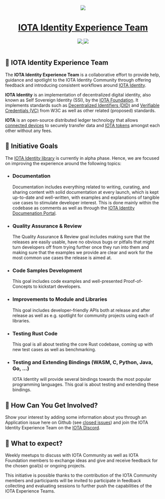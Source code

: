 <p align="center">
  <br>
  <a href="https://www.iota.org">
    <img src="https://images.ctfassets.net/xit7f234flxz/2UaYq5cR53ANDAKRT4HYWT/a4d962d037954adef7d0aa9a2e944a26/iota-small-logo.png"/>
  </a>
</p>
<h1 align="center"><a href="https://www.iota.org"> IOTA Identity Experience Team</a></h1>

<p align="center">
  <a title="MIT License" href="LICENSE">
    <img src="https://img.shields.io/github/license/gridsome/gridsome.svg?style=flat-square&label=License&colorB=6cc24a">
  </a>
  <a title="Follow on Twitter" href="https://twitter.com/iotatoken">
    <img src="https://img.shields.io/twitter/follow/iotatoken.svg?style=social&label=Follow%20@iotatoken">
  </a>
  <br>
  <br>
</p>


## 🌳 IOTA Identity Experience Team

The **IOTA Identity Experience Team** is a collaborative effort to provide help, guidance and spotlight to the IOTA Identity Community through offering feedback and introducing consistent workflows around [IOTA Identity](https://github.com/iotaledger/identity.rs).

**IOTA Identity** is an implementation of decentralized digital identity, also known as Self Sovereign Identity (SSI), by the [IOTA Foundation](https://www.iota.org). It implements standards such as [Decentralized Identifiers (DID)](https://www.w3.org/TR/did-core/) and [Verifiable Credentials (VC)](https://www.w3.org/TR/vc-data-model/) from W3C as well as other related (proposed) standards.

**IOTA** is an open-source distributed ledger technology that allows [connected devices](https://en.wikipedia.org/wiki/Connected_Devices) to securely transfer data and [IOTA tokens](https://docs.iota.org/docs/getting-started/0.1/clients/token) amongst each other without any fees.

## 🎯 Initiative Goals

The [IOTA Identity library](https://github.com/iotaledger/identity.rs) is currently in alpha phase. Hence, we are focused on improving the experience around the following topics:

- ### Documentation
	Documentation includes everything related to writing, curating, and sharing content with solid documentation at every launch, which is kept up-to-date and well-written, with examples and explanations of tangible use cases to stimulate developer interest. This is done mainly within the codebase as comments as well as through the [IOTA Identity Documenation Portal](https://identity.docs.iota.org/).

- ### Quality Assurance & Review
	The Quality Assurance & Review goal includes making sure that the releases are easily usable, have no obvious bugs or pitfalls that might turn developers off from trying further once they run into them and making sure that the examples we provide are clear and work for the most common use cases the release is aimed at.

- ### Code Samples Development
	This goal includes code examples and well-presented Proof-of-Concepts to kickstart developers.

- ### Improvements to Module and Libraries
	This goal includes developer-friendly APIs both at release and after release as well as e.g. spotlight for community projects using each of libraries.

- ### Testing Rust Code
	This goal is all about testing the core Rust codebase, coming up with new test cases as well as benchmarking.

- ### Testing and Extending Bindings (WASM, C, Python, Java, Go, ...)
	IOTA Identity will provide several bindings towards the most popular programming languages. This goal is about testing and extending these bindings.

## 🤔 How Can You Get Involved?

Show your interest by adding some information about you through an Application issue here on Github (see [closed issues](https://github.com/iota-community/X-Team_IOTA_Identity/issues?q=is%3Aissue+is%3Aclosed)) and join the IOTA Identity Experience Team on the [IOTA Discord](https://discord.iota.org).

## 👥 What to expect?

Weekly meetups to discuss with IOTA Community as well as IOTA Foundation members to exchange ideas and give and receive feedback for the chosen goal(s) or ongoing projects.

This initiative is possible thanks to the contribution of the IOTA Community members and participants will be invited to participate in feedback collecting and evaluating sessions to further push the capabilities of the IOTA Experience Teams. 
